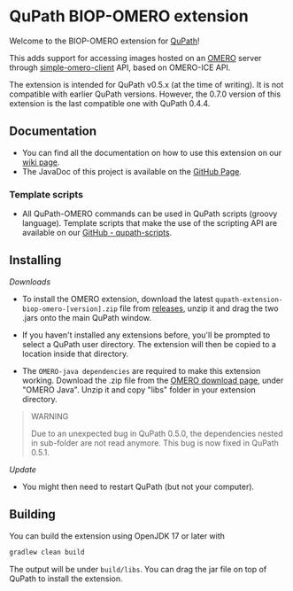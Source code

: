 # QuPath BIOP-OMERO extension

Welcome to the BIOP-OMERO extension for [QuPath](http://qupath.github.io)!

This adds support for accessing images hosted on an [OMERO](https://www.openmicroscopy.org/omero/) 
server through [simple-omero-client](https://github.com/GReD-Clermont/simple-omero-client) API, based on OMERO-ICE API.

The extension is intended for QuPath v0.5.x (at the time of writing).
It is not compatible with earlier QuPath versions. However, the 0.7.0 version of this extension is the last compatible one with QuPath 0.4.4.

## Documentation
- You can find all the documentation on how to use this extension on our [wiki page](https://wiki-biop.epfl.ch/en/data-management/omero/qupath).
- The JavaDoc of this project is available on the [GitHub Page](https://biop.github.io/qupath-extension-biop-omero/qupath/ext/biop/servers/omero/raw/package-summary.html).

### Template scripts
- All QuPath-OMERO commands can be used in QuPath scripts (groovy language).
Template scripts that make the use of the scripting API are available on our [GitHub - qupath-scripts](https://github.com/BIOP/qupath-scripts/tree/main/Extensions/OMERO).

## Installing

*Downloads*

- To install the OMERO extension, download the latest `qupath-extension-biop-omero-[version].zip` file from [releases](https://github.com/BIOP/qupath-extension-biop-omero/releases/latest), unzip it and drag the two .jars onto the main QuPath window.

- If you haven't installed any extensions before, you'll be prompted to select a QuPath user directory.
The extension will then be copied to a location inside that directory.

- The `OMERO-java dependencies` are required to make this extension working. Download the .zip file from the [OMERO download page](https://www.openmicroscopy.org/omero/downloads/), under "OMERO Java". Unzip it and copy "libs" folder in your extension directory.


> WARNING
>
> Due to an unexpected bug in QuPath 0.5.0, the dependencies nested in sub-folder are not read anymore. 
> This bug is now fixed in QuPath 0.5.1.

*Update*
- You might then need to restart QuPath (but not your computer).


## Building

You can build the extension using OpenJDK 17 or later with

```bash
gradlew clean build
```

The output will be under `build/libs`.
You can drag the jar file on top of QuPath to install the extension.
